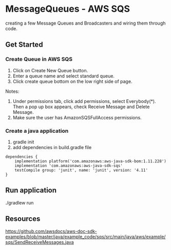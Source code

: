 # MessageQueues - AWS SQS
creating a few Message Queues and Broadcasters and wiring them through code.

## Get Started
### Create Queue in AWS SQS
1. Click on Create New Queue button.
2. Enter a queue name and select standard queue.
3. Click create queue bottom on the low right side of page.

Notes: 
1. Under permissions tab, click add permissions, select Everybody(*). Then a pop up box appears, check Receive Message and 
Delete Message.
2. Make sure the user has AmazonSQSFullAccess permissions. 

### Create a java application
1. gradle init
2. add dependencies in build.gradle file
```
dependencies {
    implementation platform('com.amazonaws:aws-java-sdk-bom:1.11.228')
    implementation 'com.amazonaws:aws-java-sdk-sqs'
    testCompile group: 'junit', name: 'junit', version: '4.11'
}
```

## Run application
./gradlew run


## Resources
https://github.com/awsdocs/aws-doc-sdk-examples/blob/master/java/example_code/sqs/src/main/java/aws/example/sqs/SendReceiveMessages.java